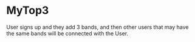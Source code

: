 # MyTop3
User signs up and they add 3 bands, and then other users that may have the same bands will be connected with the User.
